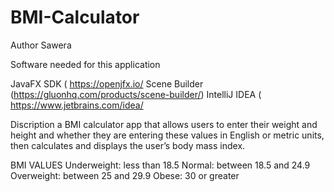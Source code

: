 # BMI-Calculator
Author Sawera

Software needed for this application

JavaFX SDK ( https://openjfx.io/ Scene Builder (https://gluonhq.com/products/scene-builder/) IntelliJ IDEA ( https://www.jetbrains.com/idea/

Discription
 a BMI calculator app that allows users to enter their weight and height and whether they are entering these values in English or metric units, then calculates and displays the user’s body mass index.
 
BMI VALUES
Underweight:	less than 18.5
Normal:	between 18.5 and 24.9
Overweight:	between 25 and 29.9
Obese:	30 or greater
